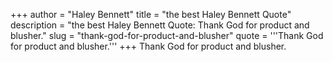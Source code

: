 +++
author = "Haley Bennett"
title = "the best Haley Bennett Quote"
description = "the best Haley Bennett Quote: Thank God for product and blusher."
slug = "thank-god-for-product-and-blusher"
quote = '''Thank God for product and blusher.'''
+++
Thank God for product and blusher.
